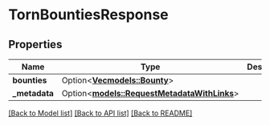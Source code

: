 # TornBountiesResponse

## Properties

Name | Type | Description | Notes
------------ | ------------- | ------------- | -------------
**bounties** | Option<[**Vec<models::Bounty>**](Bounty.md)> |  | [optional]
**_metadata** | Option<[**models::RequestMetadataWithLinks**](RequestMetadataWithLinks.md)> |  | [optional]

[[Back to Model list]](../README.md#documentation-for-models) [[Back to API list]](../README.md#documentation-for-api-endpoints) [[Back to README]](../README.md)


